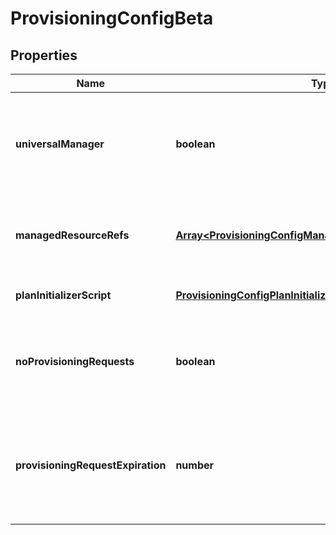 # ProvisioningConfigBeta

## Properties

Name | Type | Description | Notes
------------ | ------------- | ------------- | -------------
**universalManager** | **boolean** | Specifies whether this configuration is used to manage provisioning requests for all sources from the org.  If true, no managedResourceRefs are allowed. | [optional] [readonly] [default to false]
**managedResourceRefs** | [**Array&lt;ProvisioningConfigManagedResourceRefsInnerBeta&gt;**](ProvisioningConfigManagedResourceRefsInnerBeta.md) | References to sources for the Service Desk integration template.  May only be specified if universalManager is false. | [optional] [default to undefined]
**planInitializerScript** | [**ProvisioningConfigPlanInitializerScriptBeta**](ProvisioningConfigPlanInitializerScriptBeta.md) |  | [optional] [default to undefined]
**noProvisioningRequests** | **boolean** | Name of an attribute that when true disables the saving of ProvisioningRequest objects whenever plans are sent through this integration. | [optional] [default to false]
**provisioningRequestExpiration** | **number** | When saving pending requests is enabled, this defines the number of hours the request is allowed to live before it is considered expired and no longer affects plan compilation. | [optional] [default to undefined]

